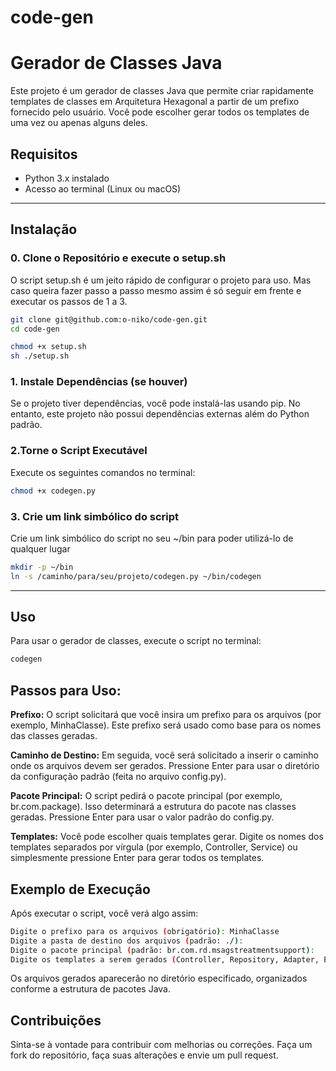 # code-gen
# Gerador de Classes Java

Este projeto é um gerador de classes Java que permite criar rapidamente templates de classes em Arquitetura Hexagonal a partir de um prefixo fornecido pelo usuário. Você pode escolher gerar todos os templates de uma vez ou apenas alguns deles.

## Requisitos

- Python 3.x instalado
- Acesso ao terminal (Linux ou macOS)
--- 
## Instalação
### 0. Clone o Repositório e execute o setup.sh
O script setup.sh é um jeito rápido de configurar o projeto para uso. Mas caso queira fazer passo a passo mesmo assim é só seguir em frente e executar os passos de 1 a 3.

```bash
git clone git@github.com:o-niko/code-gen.git
cd code-gen
```

```bash
chmod +x setup.sh
sh ./setup.sh
```

### 1. Instale Dependências (se houver)
Se o projeto tiver dependências, você pode instalá-las usando pip. No entanto, este projeto não possui dependências externas além do Python padrão.

### 2.Torne o Script Executável
Execute os seguintes comandos no terminal:

```bash
chmod +x codegen.py
```

### 3. Crie um link simbólico do script
Crie um link simbólico do script no seu ~/bin para poder utilizá-lo de qualquer lugar
```bash
mkdir -p ~/bin
ln -s /caminho/para/seu/projeto/codegen.py ~/bin/codegen
```
---


## Uso
Para usar o gerador de classes, execute o script no terminal:

```bash
codegen
``` 
## Passos para Uso:
**Prefixo:** O script solicitará que você insira um prefixo para os arquivos (por exemplo, MinhaClasse). Este prefixo será usado como base para os nomes das classes geradas.

**Caminho de Destino:** Em seguida, você será solicitado a inserir o caminho onde os arquivos devem ser gerados. Pressione Enter para usar o diretório da configuração padrão (feita no arquivo config.py).

**Pacote Principal:** O script pedirá o pacote principal (por exemplo, br.com.package). Isso determinará a estrutura do pacote nas classes geradas. Pressione Enter para usar o valor padrão do config.py.

**Templates:** Você pode escolher quais templates gerar. Digite os nomes dos templates separados por vírgula (por exemplo, Controller, Service) ou simplesmente pressione Enter para gerar todos os templates.

## Exemplo de Execução

Após executar o script, você verá algo assim:
```bash
Digite o prefixo para os arquivos (obrigatório): MinhaClasse
Digite a pasta de destino dos arquivos (padrão: ./): 
Digite o pacote principal (padrão: br.com.rd.msagstreatmentsupport): 
Digite os templates a serem gerados (Controller, Repository, Adapter, Entity, Mapper, RepresentationMapper, Service, UseCase) separados por vírgula (pressione Enter para gerar todos): Controller, Service
```
Os arquivos gerados aparecerão no diretório especificado, organizados conforme a estrutura de pacotes Java.

## Contribuições
Sinta-se à vontade para contribuir com melhorias ou correções. Faça um fork do repositório, faça suas alterações e envie um pull request.
